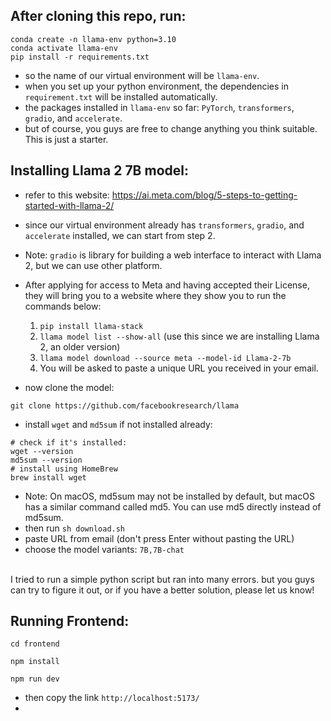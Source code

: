 ## After cloning this repo, run:

``` shell
conda create -n llama-env python=3.10
conda activate llama-env
pip install -r requirements.txt
```

- so the name of our virtual environment will be `llama-env`.
- when you set up your python environment, the dependencies in `requirement.txt` will be installed automatically.
- the packages installed in `llama-env` so far: `PyTorch`, `transformers`, `gradio`, and `accelerate`.
- but of course, you guys are free to change anything you think suitable. This is just a starter.


## Installing Llama 2 7B model:
- refer to this website: https://ai.meta.com/blog/5-steps-to-getting-started-with-llama-2/ 
- since our virtual environment already has `transformers`, `gradio`, and `accelerate` installed, we can start from step 2.
- Note: `gradio` is library for building a web interface to interact with Llama 2, but we can use other platform.
- After applying for access to Meta and having accepted their License, they will bring you to a website where they show you to run the commands below:
  1. `pip install llama-stack`
  2. `llama model list --show-all` (use this since we are installing Llama 2, an older version)
  3. `llama model download --source meta --model-id Llama-2-7b`
  4. You will be asked to paste a unique URL you received in your email.
     
- now clone the model:
```shell
git clone https://github.com/facebookresearch/llama
```
- install `wget` and `md5sum` if not installed already:
```shell
# check if it's installed:
wget --version
md5sum --version
# install using HomeBrew
brew install wget
```
- Note: On macOS, md5sum may not be installed by default, but macOS has a similar command called md5. You can use md5 directly instead of md5sum.
-  then run `sh download.sh`
- paste URL from email (don't press Enter without pasting the URL)
- choose the model variants: `7B,7B-chat`
<br />
I tried to run a simple python script but ran into many errors. but you guys can try to figure it out, or if you have a better solution, please let us know!

## Running Frontend:
```shell
cd frontend
```
```shell
npm install
```
```shell
npm run dev
```
- then copy the link `http://localhost:5173/`
- 
